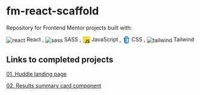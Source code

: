 # fm-react-scaffold

Repository for Frontend Mentor projects built with:

<div>
    <img align="center" src="https://cdn.jsdelivr.net/gh/devicons/devicon/icons/react/react-original.svg" alt="react" height="auto" width="20"/> React  ,
    <img align="center" src="https://cdn.jsdelivr.net/gh/devicons/devicon/icons/sass/sass-original.svg" alt="sass" height="auto" width="20"/> SASS  ,  
    <img align="center" src="https://raw.githubusercontent.com/devicons/devicon/master/icons/javascript/javascript-original.svg" alt="javascript" height="auto" width="20"/> JavaScript ,
    <img align="center" src="https://raw.githubusercontent.com/devicons/devicon/master/icons/css3/css3-original-wordmark.svg" alt="css3" height="auto" width="20"/> CSS ,
    <img align="center" src="https://cdn.jsdelivr.net/gh/devicons/devicon@latest/icons/tailwindcss/tailwindcss-original.svg" alt="tailwind" height="auto" width="20"/> Tailwind
</div>

## Links to completed projects

[01. Huddle landing page](https://huddle-landing-page-swart-delta.vercel.app/)

[02. Results summary card component](https://results-summary-component-tan-eta.vercel.app/)
